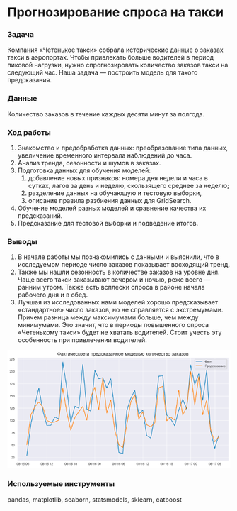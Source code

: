 # Прогнозирование спроса на такси

### Задача

Компания «Четенькое такси» собрала исторические данные о заказах такси в аэропортах. Чтобы привлекать больше водителей в период пиковой нагрузки, нужно спрогнозировать количество заказов такси на следующий час. Наша задача — построить модель для такого предсказания.

### Данные

Количество заказов в течение каждых десяти минут за полгода.

### Ход работы

1. Знакомство и предобработка данных: преобразование типа данных, увеличение временного интервала наблюдений до часа.
2. Анализ тренда, сезонности и шумов в заказах.
3. Подготовка данных для обучения моделей:
    1. добавление новых признаков: номера дня недели и часа в сутках, лагов за день и неделю, скользящего среднее за неделю;
    2. разделение данных на обучающую и тестовую выборки,
    3. описание правила разбиения данных для GridSearch.
4. Обучение моделей разных моделей и сравнение качества их предсказаний.
5. Предсказание для тестовой выборки и подведение итогов.

### Выводы

1. В начале работы мы познакомились с данными и выяснили, что в исследуемом периоде число заказов показывает восходящий тренд.
2. Также мы нашли сезонность в количестве заказов на уровне дня. Чаще всего такси заказывают вечером и ночью, реже всего — ранним утром. Также есть всплески спроса в районе начала рабочего дня и в обед.
3. Лучшая из исследованных нами моделей хорошо предсказывает «стандартное» число заказов, но не справляется с экстремумами. Причем разница между максимумами больше, чем между минимумами. Это значит, что в периоды повышенного спроса «Четенькому такси» будет не хватать водителей. Стоит учесть эту особенность при привлечении водителей.

![График с фактическим и предсказанным лучшей моделью количеством заказов](https://github.com/alexander-saushev/classic_ml_projects/blob/main/12_forecasting_taxi_orders/preds_vs_facts.png)

### Используемые инструменты

pandas, matplotlib, seaborn, statsmodels, sklearn, catboost